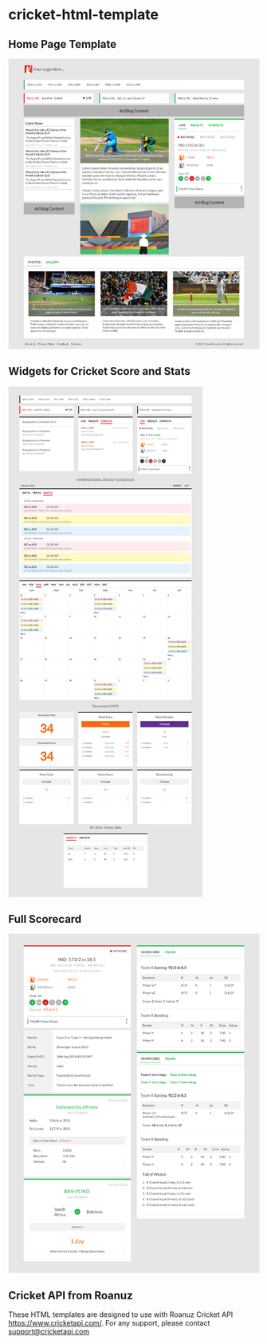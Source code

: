 # cricket-html-template


## Home Page Template
![alt text](screenshots/home.png)
## Widgets for Cricket Score and Stats
![alt text](screenshots/widgets.png)
## Full Scorecard
![alt text](screenshots/main.png)

## Cricket API from Roanuz

These HTML templates are designed to use with Roanuz Cricket API https://www.cricketapi.com/. For any support, please contact support@cricketapi.com
